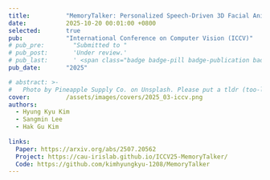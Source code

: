 ```yaml
---
title:          "MemoryTalker: Personalized Speech-Driven 3D Facial Animation via Audio-Guided Stylization"
date:           2025-10-20 00:01:00 +0800
selected:       true
pub:            "International Conference on Computer Vision (ICCV)"
# pub_pre:        "Submitted to "
# pub_post:       'Under review.'
# pub_last:       ' <span class="badge badge-pill badge-publication badge-success">Spotlight</span>'
pub_date:       "2025"

# abstract: >-
#   Photo by Pineapple Supply Co. on Unsplash. Please put a tldr (too-long-didnt-read, 1~2 sentences) of your publication here. It is not recommended to put the actual abstract here because it is usually too long to fit in. $\LaTeX$ is supported. $a=b+c$.
cover:          /assets/images/covers/2025_03-iccv.png
authors:
  - Hyung Kyu Kim
  - Sangmin Lee 
  - Hak Gu Kim
  
links:
  Paper: https://arxiv.org/abs/2507.20562
  Project: https://cau-irislab.github.io/ICCV25-MemoryTalker/
  Code: https://github.com/kimhyungkyu-1208/MemoryTalker
---
```

